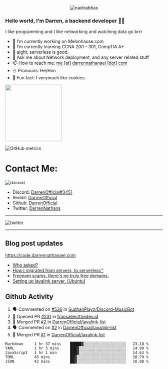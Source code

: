 <p align="center"> <img src="https://komarev.com/ghpvc/?username=DarrenOfficial&label=Profile%20views&color=0e75b6&style=flat" alt="nadirabbas" /> </p>

### Hello world, I'm Darren, a backend developer 👨‍💻
I like programming and I like networking and watching data go brrr



- 🔭 I’m currently working on Melonhause.com 
- 🌴 I’m currently learning CCNA 200 - 301, CompTIA A+ 
- 🚀 aight, serverless is good.
- 💬 Ask me about Network deployment, and any server related stuff 
- 📫 How to reach me: [me [at] darrennathanael [dot] com](mailto:me@darrennathanael.com) 
- ⛄️ Pronouns: He/Him 
- 🍪 Fun fact: I verymuch like cookies. 



<img float="center" height="180em" src="https://github-readme-stats.vercel.app/api?hide_border=true&username=DarrenOfficial&show_icons=true&count_private=true&bg_color=00000000&title_color=7F7F7F&icon_color=7F7F7F&text_color=7F7F7F" />


![GitHub metrics](https://metrics.lecoq.io/DarrenOfficial)  


# Contact Me:

![dacord](https://discord.c99.nl/widget/theme-1/508296903960821771.png)

- Discord: [DarrenOfficial#3451](https://discord.com/users/508296903960821771)
- Reddit: [DarrenOfficial](https://reddit.com/u/DarrenOfficiallol)
- Github: [DarrenOfficial](https://github.com/DarrenOfficial)
- Twitter: [DarrenNathans](https://twitter.com/DarrenNathans)


---

<img alt="twitter" src="https://github-readme-twitter.gazf.vercel.app/api?id=DarrenNathans&layout=wide" />


---

## Blog post updates
https://code.darrennathanael.com
<!-- BLOG-POST-LIST:START -->
- [Who asked?](https://code.darrennathanael.com/who-asked)
- [How I migrated from servers, to serverless™](https://code.darrennathanael.com/how-i-migrated-from-servers-to-serverlesstm)
- [Freenom scams, there's no truly free domains.](https://code.darrennathanael.com/freenom-scams-theres-no-truly-free-domains)
- [Setting up lavalink server. (Ubuntu)](https://code.darrennathanael.com/setting-up-lavalink-server-ubuntu)
<!-- BLOG-POST-LIST:END -->


## Github Activity
<!--START_SECTION:activity-->
1. 🗣 Commented on [#536](https://github.com/SudhanPlayz/Discord-MusicBot/issues/536) in [SudhanPlayz/Discord-MusicBot](https://github.com/SudhanPlayz/Discord-MusicBot)
2. 💪 Opened PR [#231](https://github.com/fransallen/thedev.id/pull/231) in [fransallen/thedev.id](https://github.com/fransallen/thedev.id)
3. 🎉 Merged PR [#2](https://github.com/DarrenOfficial/lavalink-list/pull/2) in [DarrenOfficial/lavalink-list](https://github.com/DarrenOfficial/lavalink-list)
4. 🗣 Commented on [#2](https://github.com/DarrenOfficial/lavalink-list/issues/2) in [DarrenOfficial/lavalink-list](https://github.com/DarrenOfficial/lavalink-list)
5. 🎉 Merged PR [#1](https://github.com/DarrenOfficial/lavalink-list/pull/1) in [DarrenOfficial/lavalink-list](https://github.com/DarrenOfficial/lavalink-list)
<!--END_SECTION:activity-->


<!--START_SECTION:waka-->
```text
Markdown     1 hr 37 mins    █████▓░░░░░░░░░░░░░░░░░░░   23.18 % 
YAML         1 hr 3 mins     ███▓░░░░░░░░░░░░░░░░░░░░░   14.99 % 
JavaScript   1 hr 1 min      ███▓░░░░░░░░░░░░░░░░░░░░░   14.63 % 
TOML         45 mins         ██▓░░░░░░░░░░░░░░░░░░░░░░   10.79 % 
JSON         42 mins         ██▓░░░░░░░░░░░░░░░░░░░░░░   10.08 % 
```
<!--END_SECTION:waka-->
